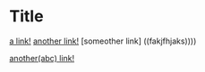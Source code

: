 # Title

[a link!](https://something.com)
[another link!](some-page.html)
[someother link]  ((fakjfhjaks))))

[another(abc) link!](some-page.html)